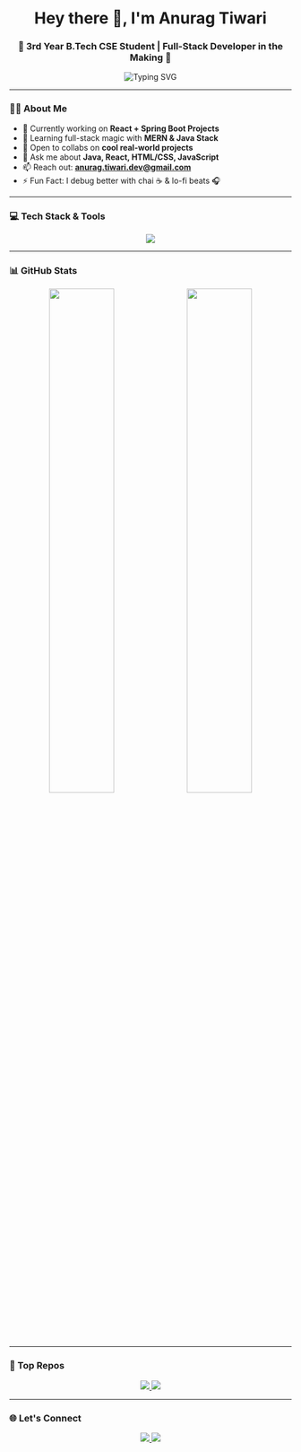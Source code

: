 <h1 align="center">Hey there 👋, I'm Anurag Tiwari</h1>
<h3 align="center">🚀 3rd Year B.Tech CSE Student | Full-Stack Developer in the Making 🚀</h3>

<p align="center">
  <img src="https://readme-typing-svg.demolab.com?font=Fira+Code&weight=500&size=22&pause=1000&center=true&vCenter=true&multiline=true&width=435&height=45&lines=Code.+Build.+Repeat.;React+%2B+Spring+Boot+Lover;Open+Source+Contributor;Learning+Every+Single+Day+" alt="Typing SVG" />
</p>

---

### 🧑‍💻 About Me

- 🔭 Currently working on **React + Spring Boot Projects**
- 🌱 Learning full-stack magic with **MERN & Java Stack**
- 🤝 Open to collabs on **cool real-world projects**
- 💬 Ask me about **Java, React, HTML/CSS, JavaScript**
- 📫 Reach out: **anurag.tiwari.dev@gmail.com**
- ⚡ Fun Fact: I debug better with chai ☕ & lo-fi beats 🎧

---

### 💻 Tech Stack & Tools

<p align="center">
  <img src="https://skillicons.dev/icons?i=html,css,js,java,react,nodejs,express,mongodb,spring,git,github,vscode,postman" />
</p>

---

### 📊 GitHub Stats

<p align="center">
  <img src="https://github-readme-stats.vercel.app/api?username=anuragtiwari3100&show_icons=true&theme=tokyonight&hide_border=false&rank_icon=github" width="48%" />
  <img src="https://github-readme-streak-stats.herokuapp.com/?user=anuragtiwari3100&theme=tokyonight&hide_border=false" width="48%" />
</p>

---

### 🚀 Top Repos

<p align="center">
  <a href="https://github.com/anuragtiwari3100/Shopping-Cart-websites">
    <img src="https://github-readme-stats.vercel.app/api/pin/?username=anuragtiwari3100&repo=Shopping-Cart-websites&theme=tokyonight" />
  </a>
  <a href="https://github.com/anuragtiwari3100/LeetCodeProblems">
    <img src="https://github-readme-stats.vercel.app/api/pin/?username=anuragtiwari3100&repo=LeetCodeProblems&theme=tokyonight" />
  </a>
</p>

---

### 🌐 Let's Connect

<p align="center">
  <a href="https://www.linkedin.com/in/anuragtiwari3100/" target="_blank">
    <img src="https://img.shields.io/badge/LinkedIn-%230077B5.svg?&style=for-the-badge&logo=linkedin&logoColor=white" />
  </a>
  <a href="mailto:anurag.tiwari.dev@gmail.com">
    <img src="https://img.shields.io/badge/Gmail-D14836?style=for-the-badge&logo=gmail&logoColor=white" />
  </a>
</p>
